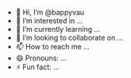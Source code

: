 - 👋 Hi, I’m @bappyvau
- 👀 I’m interested in ...
- 🌱 I’m currently learning ...
- 💞️ I’m looking to collaborate on ...
- 📫 How to reach me ...
- 😄 Pronouns: ...
- ⚡ Fun fact: ...

<!---
bappyvau/bappyvau is a ✨ special ✨ repository because its `README.md` (this file) appears on your GitHub profile.
You can click the Preview link to take a look at your changes.
--->
